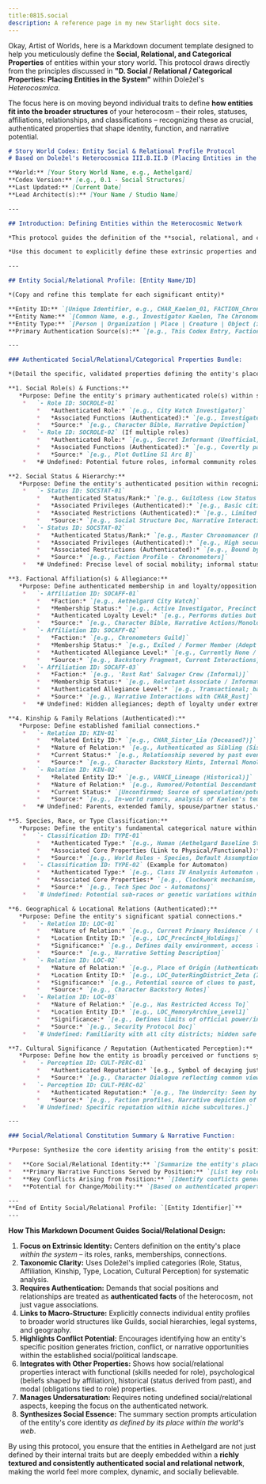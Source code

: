 ```yaml
---
title:0815.social
description: A reference page in my new Starlight docs site.
---
```

Okay, Artist of Worlds, here is a Markdown document template designed to help you meticulously define the **Social, Relational, and Categorical Properties** of entities within your story world. This protocol draws directly from the principles discussed in **"D. Social / Relational / Categorical Properties: Placing Entities in the System"** within Doležel's *Heterocosmica*.

The focus here is on moving beyond individual traits to define **how entities fit into the broader structures** of your heterocosm – their roles, statuses, affiliations, relationships, and classifications – recognizing these as crucial, authenticated properties that shape identity, function, and narrative potential.

```markdown
# Story World Codex: Entity Social & Relational Profile Protocol
# Based on Doležel's Heterocosmica III.B.II.D (Placing Entities in the System)

**World:** [Your Story World Name, e.g., Aethelgard]
**Codex Version:** [e.g., 0.1 - Social Structures]
**Last Updated:** [Current Date]
**Lead Architect(s):** [Your Name / Studio Name]

---

## Introduction: Defining Entities within the Heterocosmic Network

*This protocol guides the definition of the **social, relational, and categorical properties** of entities within the [Your Story World Name] heterocosm. Following Doležel's framework, an entity's identity and function are significantly constituted by its **authenticated position within the world's established social, political, familial, cultural, and taxonomic systems**.*

*Use this document to explicitly define these extrinsic properties and connections for key entities. Focus on **authentication**: list only roles, statuses, affiliations, relationships, and classifications considered 'true' or factual *for this world*, citing the source. These properties link individual entities to the macro-level structure and drive social dynamics.*

---

## Entity Social/Relational Profile: [Entity Name/ID]

*(Copy and refine this template for each significant entity)*

**Entity ID:** `[Unique Identifier, e.g., CHAR_Kaelen_01, FACTION_ChronometersGuild, LOC_Undercity]`
**Entity Name:** `[Common Name, e.g., Investigator Kaelen, The Chronometers Guild, The Rusting Undercity]`
**Entity Type:** `[Person | Organization | Place | Creature | Object (if socially significant) | Other]`
**Primary Authentication Source(s):** `[e.g., This Codex Entry, Faction Bible, Location Profile, Narrative Descriptions]`

---

### Authenticated Social/Relational/Categorical Properties Bundle:

*(Detail the specific, validated properties defining the entity's place in the world system.)*

**1. Social Role(s) & Functions:**
   *Purpose: Define the entity's primary authenticated role(s) within societal or organizational structures.*
    *   `- Role ID: SOCROLE-01`
        *   *Authenticated Role:* `[e.g., City Watch Investigator]`
        *   *Associated Functions (Authenticated):* `[e.g., Investigates anomalies/crimes, makes arrests (limited authority), files reports, patrols assigned sector.]`
        *   *Source:* `[e.g., Character Bible, Narrative Depiction]`
    *   `- Role ID: SOCROLE-02` (If multiple roles)
        *   *Authenticated Role:* `[e.g., Secret Informant (Unofficial)]`
        *   *Associated Functions (Authenticated):* `[e.g., Covertly passes information between Undercity and specific Surface contacts.]`
        *   *Source:* `[e.g., Plot Outline S1 Arc B]`
    *   *# Undefined: Potential future roles, informal community roles.*

**2. Social Status & Hierarchy:**
   *Purpose: Define the entity's authenticated position within recognized social strata.*
    *   `- Status ID: SOCSTAT-01`
        *   *Authenticated Status/Rank:* `[e.g., Guildless (Low Status on Surface)]`
        *   *Associated Privileges (Authenticated):* `[e.g., Basic citizen rights, access to public spaces.]`
        *   *Associated Restrictions (Authenticated):* `[e.g., Limited access to Guild resources/locations, subject to Guild member authority in some contexts, social prejudice.]`
        *   *Source:* `[e.g., Social Structure Doc, Narrative Interactions]`
    *   `- Status ID: SOCSTAT-02`
        *   *Authenticated Status/Rank:* `[e.g., Master Chronomancer (High Status within Guild)]`
        *   *Associated Privileges (Authenticated):* `[e.g., High security clearance, command authority within Guild, access to rare Dust/tech, social deference.]`
        *   *Associated Restrictions (Authenticated):* `[e.g., Bound by strict Guild secrecy/ethics codes, high level of scrutiny/responsibility.]`
        *   *Source:* `[e.g., Faction Profile - Chronometers]`
    *   *# Undefined: Precise level of social mobility; informal status within subcultures.*

**3. Factional Affiliation(s) & Allegiance:**
   *Purpose: Define authenticated membership in and loyalty/opposition to key groups.*
    *   `- Affiliation ID: SOCAFF-01`
        *   *Faction:* `[e.g., Aethelgard City Watch]`
        *   *Membership Status:* `[e.g., Active Investigator, Precinct 4]`
        *   *Authenticated Loyalty Level:* `[e.g., Performs duties but maintains professional cynicism; loyalty primarily to justice ideal, not necessarily hierarchy.]`
        *   *Source:* `[e.g., Character Bible, Narrative Actions/Monologue]`
    *   `- Affiliation ID: SOCAFF-02`
        *   *Faction:* `[e.g., Chronometers Guild]`
        *   *Membership Status:* `[e.g., Exiled / Former Member (Adept Rank)]` (Historical Property Link)
        *   *Authenticated Allegiance Level:* `[e.g., Currently None / Antagonistic (due to perceived past wrongs?).]`
        *   *Source:* `[e.g., Backstory Fragment, Current Interactions]`
    *   `- Affiliation ID: SOCAFF-03`
        *   *Faction:* `[e.g., 'Rust Rat' Salvager Crew (Informal)]`
        *   *Membership Status:* `[e.g., Reluctant Associate / Information Broker]`
        *   *Authenticated Allegiance Level:* `[e.g., Transactional; based on mutual benefit and limited trust.]`
        *   *Source:* `[e.g., Narrative Interactions with CHAR_Rust]`
    *   *# Undefined: Hidden allegiances; depth of loyalty under extreme pressure.*

**4. Kinship & Family Relations (Authenticated):**
   *Purpose: Define established familial connections.*
    *   `- Relation ID: KIN-01`
        *   *Related Entity ID:* `[e.g., CHAR_Sister_Lia (Deceased?)]`
        *   *Nature of Relation:* `[e.g., Authenticated as Sibling (Sister).]`
        *   *Current Status:* `[e.g., Relationship severed by past event (details unauthenticated); Strong motivating factor (search for truth about her fate).]`
        *   *Source:* `[e.g., Character Backstory Hints, Internal Monologue]`
    *   `- Relation ID: KIN-02`
        *   *Related Entity ID:* `[e.g., VANCE_Lineage (Historical)]`
        *   *Nature of Relation:* `[e.g., Rumored/Potential Descendant of HIST_Figure_ArtificerVance.]`
        *   *Current Status:* `[Unconfirmed; Source of speculation/potential plot relevance.]`
        *   *Source:* `[e.g., In-world rumors, analysis of Kaelen's temporal sensitivity]`
    *   *# Undefined: Parents, extended family, spouse/partner status.*

**5. Species, Race, or Type Classification:**
   *Purpose: Define the entity's fundamental categorical nature within the world's taxonomy.*
    *   `- Classification ID: TYPE-01`
        *   *Authenticated Type:* `[e.g., Human (Aethelgard Baseline Strain)]`
        *   *Associated Core Properties (Link to Physical/Functional):* `[e.g., Standard human biology subject to world physics, susceptible to Temporal Sickness, baseline senses.]`
        *   *Source:* `[e.g., World Rules - Species, Default Assumption]`
    *   `- Classification ID: TYPE-02` (Example for Automaton)
        *   *Authenticated Type:* `[e.g., Class IV Analysis Automaton (Gearwright Origin)]`
        *   *Associated Core Properties:* `[e.g., Clockwork mechanism, Chrono-Dust core dependency, specific data processing functions, property status.]`
        *   *Source:* `[e.g., Tech Spec Doc - Automatons]`
    *   `# Undefined: Potential sub-races or genetic variations within humans; full classification system for Aberrations.`

**6. Geographical & Locational Relations (Authenticated):**
   *Purpose: Define the entity's significant spatial connections.*
    *   `- Relation ID: LOC-01`
        *   *Nature of Relation:* `[e.g., Current Primary Residence / Operational Base]`
        *   *Location Entity ID:* `[e.g., LOC_Precinct4_Holdings]`
        *   *Significance:* `[e.g., Defines daily environment, access limitations, exposure to specific local conditions.]`
        *   *Source:* `[e.g., Narrative Setting Description]`
    *   `- Relation ID: LOC-02`
        *   *Nature of Relation:* `[e.g., Place of Origin (Authenticated/Rumored)]`
        *   *Location Entity ID:* `[e.g., LOC_OuterRingDistrict_Zeta (Implied based on early fragmented memories)]`
        *   *Significance:* `[e.g., Potential source of clues to past, shapes initial worldview/skills (if memory recovered).]`
        *   *Source:* `[e.g., Character Backstory Notes]`
    *   `- Relation ID: LOC-03`
        *   *Nature of Relation:* `[e.g., Has Restricted Access To]`
        *   *Location Entity ID:* `[e.g., LOC_MemoryArchive_Level1]`
        *   *Significance:* `[e.g., Defines limits of official power/investigation.]`
        *   *Source:* `[e.g., Security Protocol Doc]`
    *   `# Undefined: Familiarity with all city districts; hidden safe houses.`

**7. Cultural Significance / Reputation (Authenticated Perception):**
   *Purpose: Define how the entity is broadly perceived or functions symbolically within the world's culture(s).*
    *   `- Perception ID: CULT-PERC-01`
        *   *Authenticated Reputation:* `[e.g., Symbol of decaying justice system (among cynics); Embodiment of Guild efficiency (among loyalists); Dangerous rogue element (among authorities).]` (Note: These are *authenticated perceptions*, not necessarily objective truth)
        *   *Source:* `[e.g., Character Dialogue reflecting common views, Narrator summarizing reputation]`
    *   `- Perception ID: CULT-PERC-02`
        *   *Authenticated Reputation:* `[e.g., The Undercity: Seen by Surface as place of chaos, disease, and monsters; Seen by inhabitants as place of freedom, community, and survival.]` (Contrasting authenticated viewpoints)
        *   *Source:* `[e.g., Faction profiles, Narrative depiction of attitudes]`
    *   `# Undefined: Specific reputation within niche subcultures.]`

---

### Social/Relational Constitution Summary & Narrative Function:

*Purpose: Synthesize the core identity arising from the entity's position within the world's networks.*

*   **Core Social/Relational Identity:** `[Summarize the entity's place based on its most defining affiliations, statuses, and relationships. e.g., Kaelen is constituted socially as an outsider navigating multiple conflicting systems: nominally an agent of Surface Order (City Watch - Low Status), but alienated from Guild power structures (Guildless, Exiled History Hint), forcing reliance on precarious alliances within the Undercity (Relation: Rust) that violate his official role (Deontic Conflict). His unknown lineage (Kinship Mystery) further isolates him while potentially linking him to the world's deepest secrets.]`
*   **Primary Narrative Functions Served by Position:** `[List key roles enabled/created by this positioning. e.g., Bridge between Surface and Undercity; Natural investigator of systemic corruption; Embodiment of social friction; Character whose personal quest (identity) intersects with world mysteries (legacy).]`
*   **Key Conflicts Arising from Position:** `[Identify conflicts generated *by* the entity's social/relational properties. e.g., Kaelen: Duty vs. Necessity (Watch vs. Undercity methods); Isolation vs. Need for Allies. Chronometers Guild: Conflict with other Guilds over authenticated control/resources.]`
*   **Potential for Change/Mobility:** `[Based on authenticated properties and world rules, what potential exists for change in status, affiliation, or key relationships? e.g., Can Kaelen regain Guild status? Can Undercity achieve political recognition? Is social mobility generally possible in Aethelgard?]`

---
**End of Entity Social/Relational Profile: `[Entity Identifier]`**
---
```

**How This Markdown Document Guides Social/Relational Design:**

1.  **Focus on Extrinsic Identity:** Centers definition on the entity's place *within the system* – its roles, ranks, memberships, connections.
2.  **Taxonomic Clarity:** Uses Doležel's implied categories (Role, Status, Affiliation, Kinship, Type, Location, Cultural Perception) for systematic analysis.
3.  **Requires Authentication:** Demands that social positions and relationships are treated as **authenticated facts** of the heterocosm, not just vague associations.
4.  **Links to Macro-Structure:** Explicitly connects individual entity profiles to broader world structures like Guilds, social hierarchies, legal systems, and geography.
5.  **Highlights Conflict Potential:** Encourages identifying how an entity's specific position generates friction, conflict, or narrative opportunities within the established social/political landscape.
6.  **Integrates with Other Properties:** Shows how social/relational properties interact with functional (skills needed for role), psychological (beliefs shaped by affiliation), historical (status derived from past), and modal (obligations tied to role) properties.
7.  **Manages Undersaturation:** Requires noting undefined social/relational aspects, keeping the focus on the authenticated network.
8.  **Synthesizes Social Essence:** The summary section prompts articulation of the entity's core identity *as defined by its place within the world's web*.

By using this protocol, you ensure that the entities in Aethelgard are not just defined by their internal traits but are deeply embedded within a **richly textured and consistently authenticated social and relational network**, making the world feel more complex, dynamic, and socially believable.